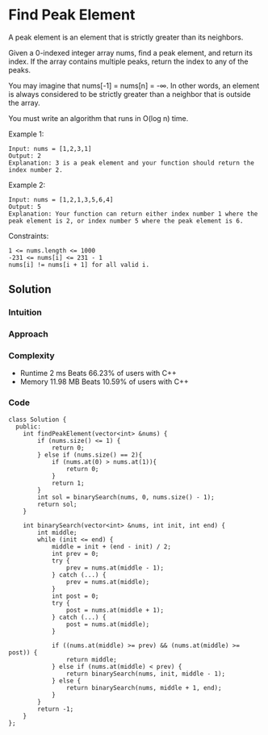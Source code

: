 # Find Peak Element

A peak element is an element that is strictly greater than its neighbors.

Given a 0-indexed integer array nums, find a peak element, and return its index. If the array contains multiple peaks, return the index to any of the peaks.

You may imagine that nums[-1] = nums[n] = -∞. In other words, an element is always considered to be strictly greater than a neighbor that is outside the array.

You must write an algorithm that runs in O(log n) time.

Example 1:

```
Input: nums = [1,2,3,1]
Output: 2
Explanation: 3 is a peak element and your function should return the index number 2.
```

Example 2:

```
Input: nums = [1,2,1,3,5,6,4]
Output: 5
Explanation: Your function can return either index number 1 where the peak element is 2, or index number 5 where the peak element is 6.
```

Constraints:

```
1 <= nums.length <= 1000
-231 <= nums[i] <= 231 - 1
nums[i] != nums[i + 1] for all valid i.
```

## Solution

### Intuition
<!-- Describe your first thoughts on how to solve this problem. -->

### Approach
<!-- Describe your approach to solving the problem. -->

### Complexity

- Runtime
 2 ms
Beats 66.23% of users with C++
- Memory
 11.98 MB
Beats 10.59% of users with C++

### Code

```
class Solution {
  public:
    int findPeakElement(vector<int> &nums) {
        if (nums.size() <= 1) {
            return 0;
        } else if (nums.size() == 2){
            if (nums.at(0) > nums.at(1)){
                return 0;
            }
            return 1;
        }
        int sol = binarySearch(nums, 0, nums.size() - 1);
        return sol;
    }

    int binarySearch(vector<int> &nums, int init, int end) {
        int middle;
        while (init <= end) {
            middle = init + (end - init) / 2;
            int prev = 0;
            try {
                prev = nums.at(middle - 1);
            } catch (...) {
                prev = nums.at(middle);
            }
            int post = 0;
            try {
                post = nums.at(middle + 1);
            } catch (...) {
                post = nums.at(middle);
            }

            if ((nums.at(middle) >= prev) && (nums.at(middle) >= post)) {
                return middle;
            } else if (nums.at(middle) < prev) {
                return binarySearch(nums, init, middle - 1);
            } else {
                return binarySearch(nums, middle + 1, end);
            }
        }
        return -1;
    }
};
```
